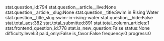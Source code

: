 stat.question_id:794
stat.question__article__live:None
stat.question__article__slug:None
stat.question__title:Swim in Rising Water
stat.question__title_slug:swim-in-rising-water
stat.question__hide:False
stat.total_acs:382
stat.total_submitted:891
stat.total_column_articles:1
stat.frontend_question_id:778
stat.is_new_question:False
status:None
difficulty.level:3
paid_only:False
is_favor:False
frequency:0
progress:0
